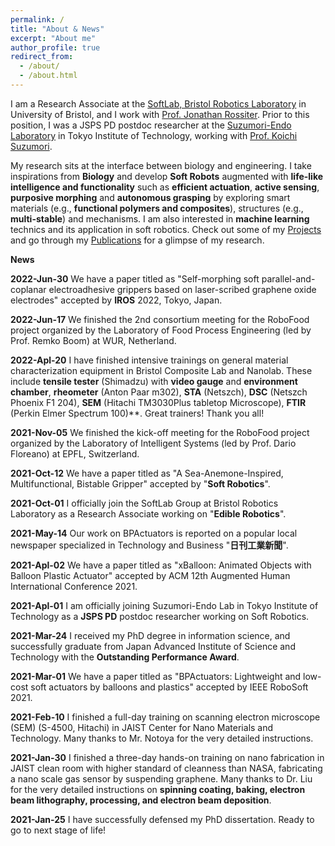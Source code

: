 ```yaml
---
permalink: /
title: "About & News"
excerpt: "About me"
author_profile: true
redirect_from:
  - /about/
  - /about.html
---
```


I am a Research Associate at the [SoftLab, Bristol Robotics Laboratory](https://www.bristolroboticslab.com/soft-robotics) in University of Bristol, and I work with [Prof. Jonathan Rossiter](https://www.bristol.ac.uk/people/person/Jonathan-Rossiter-9fcc55a3-fc9a-43a3-97a5-3aceca87cf4f/). Prior to this position, I was a JSPS PD postdoc researcher at the [Suzumori-Endo Laboratory](http://www-robot.mes.titech.ac.jp/home.html) in Tokyo Institute of Technology, working with [Prof. Koichi Suzumori](https://scholar.google.co.jp/citations?user=tSmkV74AAAAJ&hl=en). 

My research sits at the interface between biology and engineering. I take inspirations from **Biology** and develop **Soft Robots** augmented with **life-like intelligence and functionality** such as **efficient actuation**, **active sensing**, **purposive morphing** and **autonomous grasping** by exploring smart materials (e.g., **functional polymers and composites**), structures (e.g., **multi-stable**) and mechanisms. I am also interested in **machine learning** technics and its application in soft robotics. Check out some of my [Projects](https://qiukaiqi.github.io/portfolio/) and go through my [Publications](https://qiukaiqi.github.io/publications/) for a glimpse of my research.

**News**

**2022-Jun-30** We have a paper titled as "Self-morphing soft parallel-and-coplanar electroadhesive grippers based on laser-scribed graphene oxide electrodes" accepted by **IROS** 2022, Tokyo, Japan.

**2022-Jun-17** We finished the 2nd consortium meeting for the RoboFood project organized by the Laboratory of Food Process Engineering (led by Prof. Remko Boom) at WUR, Netherland.

**2022-Apl-20** I have finished intensive trainings on general material characterization equipment in Bristol Composite Lab and Nanolab. These include **tensile tester** (Shimadzu) with **video gauge** and **environment chamber**, **rheometer** (Anton Paar m302), **STA** (Netszch), **DSC** (Netszch Phoenix F1 204), **SEM** (Hitachi TM3030Plus tabletop Microscope), **FTIR** (Perkin Elmer Spectrum 100)**. Great trainers! Thank you all!

**2021-Nov-05** We finished the kick-off meeting for the RoboFood project organized by the Laboratory of Intelligent Systems (led by Prof. Dario Floreano) at EPFL, Switzerland.

**2021-Oct-12** We have a paper titled as "A Sea-Anemone-Inspired, Multifunctional, Bistable Gripper" accepted by "**Soft Robotics**".

**2021-Oct-01** I officially join the SoftLab Group at Bristol Robotics Laboratory as a Research Associate working on "**Edible Robotics**".

**2021-May-14** Our work on BPActuators is reported on a popular local newspaper specialized in Technology and Business "**日刊工業新聞**".

**2021-Apl-02** We have a paper titled as "xBalloon: Animated Objects with Balloon Plastic Actuator" accepted by ACM 12th Augmented Human International Conference 2021.

**2021-Apl-01** I am officially joining Suzumori-Endo Lab in Tokyo Institute of Technology as a **JSPS PD** postdoc researcher working on Soft Robotics.

**2021-Mar-24** I received my PhD degree in information science, and successfully graduate from Japan Advanced Institute of Science and Technology with the **Outstanding Performance Award**.

**2021-Mar-01** We have a paper titled as "BPActuators: Lightweight and low-cost soft actuators by balloons and plastics" accepted by IEEE RoboSoft 2021.

**2021-Feb-10** I finished a full-day training on scanning electron microscope (SEM) (S-4500, Hitachi) in JAIST Center for Nano Materials and Technology. Many thanks to Mr. Notoya for the very detailed instructions.

**2021-Jan-30** I finished a three-day hands-on training on nano fabrication in JAIST clean room with higher standard of cleanness than NASA, fabricating a nano scale gas sensor by suspending graphene. Many thanks to Dr. Liu for the very detailed instructions on **spinning coating, baking, electron beam lithography, processing, and electron beam deposition**.

**2021-Jan-25** I have successfully defensed my PhD dissertation. Ready to go to next stage of life!